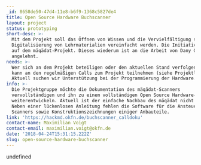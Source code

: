 ```yaml
---
_id: 8658de50-47d4-11e8-b6f9-1368c5827de4
title: Open Source Hardware Buchscanner
layout: project
status: prototyping
short-desc: >-
  Mit dem Projekt soll das Öffnen von Wissen und die Vervielfältigung sowie
  Digitalisierung von Lehrmaterialien vereinfacht werden. Die Initiative basiert
  auf dem mäqädat-Projekt. Dieses wiederum ist an die Arbeit von Dany Qumsiyeh
  angelehnt.
needs: >-
  Wer sich an dem Projekt beteiligen oder den aktuellen Stand verfolgen möchte,
  kann an den regelmäßigen Calls zum Projekt teilnehmen (siehe Projektlink).
  Aktuell suchen wir Unterstützung bei der Programmierung der Hardware.
info: >-
  Die Projektgruppe möchte die Dokumentation des mäqädat-Scanners
  vervollständigen und ihn zu einem vollständigen Open Source Hardware-System
  weiterentwickeln. Aktuell ist der einfache Nachbau des mäqädat nicht möglich.
  Neben einer lückenlosen Anleitung fehlen die Software für die Ansteuerung des
  Scanners sowie Konstruktionszeichnungen einiger Anbauteile.
link: 'https://hackmd.okfn.de/buchscanner_calldoku'
contact-name: Maximilian Voigt
contact-email: maximilian.voigt@okfn.de
date: '2018-04-24T15:31:15.222Z'
slug: open-source-hardware-buchscanner
---
```

undefined
